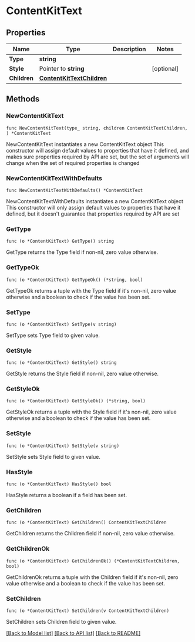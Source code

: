 # ContentKitText

## Properties

Name | Type | Description | Notes
------------ | ------------- | ------------- | -------------
**Type** | **string** |  | 
**Style** | Pointer to **string** |  | [optional] 
**Children** | [**ContentKitTextChildren**](ContentKitTextChildren.md) |  | 

## Methods

### NewContentKitText

`func NewContentKitText(type_ string, children ContentKitTextChildren, ) *ContentKitText`

NewContentKitText instantiates a new ContentKitText object
This constructor will assign default values to properties that have it defined,
and makes sure properties required by API are set, but the set of arguments
will change when the set of required properties is changed

### NewContentKitTextWithDefaults

`func NewContentKitTextWithDefaults() *ContentKitText`

NewContentKitTextWithDefaults instantiates a new ContentKitText object
This constructor will only assign default values to properties that have it defined,
but it doesn't guarantee that properties required by API are set

### GetType

`func (o *ContentKitText) GetType() string`

GetType returns the Type field if non-nil, zero value otherwise.

### GetTypeOk

`func (o *ContentKitText) GetTypeOk() (*string, bool)`

GetTypeOk returns a tuple with the Type field if it's non-nil, zero value otherwise
and a boolean to check if the value has been set.

### SetType

`func (o *ContentKitText) SetType(v string)`

SetType sets Type field to given value.


### GetStyle

`func (o *ContentKitText) GetStyle() string`

GetStyle returns the Style field if non-nil, zero value otherwise.

### GetStyleOk

`func (o *ContentKitText) GetStyleOk() (*string, bool)`

GetStyleOk returns a tuple with the Style field if it's non-nil, zero value otherwise
and a boolean to check if the value has been set.

### SetStyle

`func (o *ContentKitText) SetStyle(v string)`

SetStyle sets Style field to given value.

### HasStyle

`func (o *ContentKitText) HasStyle() bool`

HasStyle returns a boolean if a field has been set.

### GetChildren

`func (o *ContentKitText) GetChildren() ContentKitTextChildren`

GetChildren returns the Children field if non-nil, zero value otherwise.

### GetChildrenOk

`func (o *ContentKitText) GetChildrenOk() (*ContentKitTextChildren, bool)`

GetChildrenOk returns a tuple with the Children field if it's non-nil, zero value otherwise
and a boolean to check if the value has been set.

### SetChildren

`func (o *ContentKitText) SetChildren(v ContentKitTextChildren)`

SetChildren sets Children field to given value.



[[Back to Model list]](../README.md#documentation-for-models) [[Back to API list]](../README.md#documentation-for-api-endpoints) [[Back to README]](../README.md)


